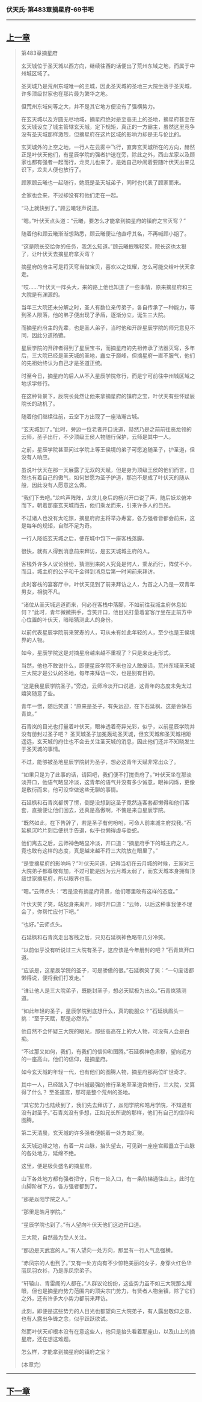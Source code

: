 ### 伏天氏-第483章摘星府-69书吧

--------
[上一章](./77caee6fe7f07413e926a27cac4939fe.md)
--------


>
>
>
>第483章摘星府
>
>玄天城位于圣天城以西方向，继续往西的话便出了荒州东域之地，而属于中州城区域了。
>
>圣天城乃是荒州东域唯一的主城，因此圣天城的圣地三大院坐落于圣天城，许多顶级世家也在那片最为繁华之地。
>
>但荒州东域何等之大，并不是其它地方便没有了强横势力。
>
>在玄天城以及方圆无尽地域，摘星府绝对是至高无上的圣地，摘星府甚至在玄天城设立了城主管辖玄天城，定下规矩，真正的一方霸主，虽然这里竞争没有圣天城那样激烈，但摘星府在这片区域的影响力却是无与伦比的。
>
>玄天城外的上空之地，一行人在云雾中飞行，直奔玄天城所在的方向，赫然正是叶伏天他们，有星辰学院的强者护送在旁，除此之外，西山龙家以及顾家也都有强者一起而行，龙灵儿也来了，是她自己吵闹着要随叶伏天出来见识下，龙夫人便也放行了。
>
>顾家顾云曦也一起随行，她既是圣天城弟子，同时也代表了顾家而来。
>
>金家也会来，不过却没有和他们走在一起。
>
>“马上就快到了。”顾云曦轻声说道。
>
>“嗯。”叶伏天点头道：“云曦，要怎么才能拿到摘星府的镇府之宝灭穹？”
>
>随着他和顾云曦渐渐想熟悉，顾云曦便让他直呼其名，不再喊顾小姐了。
>
>“这是院长交给你的任务，我怎么知道。”顾云曦抿嘴轻笑，院长这也太狠了，让叶伏天去摘星府拿灭穹？
>
>摘星府的府主可是将灭穹当做宝贝，喜欢以之炫耀，怎么可能交给叶伏天拿走。
>
>“哎……”叶伏天一阵头大，来的路上他也知道了一些事情，原来摘星府和三大院是有渊源的。
>
>当年三大院还未分解之时，圣人有数位亲传弟子，各自传承了一种能力，等到圣人陨落，他的弟子便出现了矛盾，逐渐分立，诞生三大院。
>
>而摘星府府主的先辈，也是圣人弟子，当时他和开辟星辰学院的师兄意见不同，因此分道扬镳。
>
>星辰学院的开辟者得到了星辰宝书，而摘星府的先祖传承了法器灭穹，多年后，三大院已经是圣天城的圣地，矗立于巅峰，但摘星府一直不服气，他们的先祖始终认为自己才是圣道正统。
>
>时至今日，摘星府的后人从不入星辰学院修行，而是宁可前往中州城区域之地求学修行。
>
>在这种背景下，辰院长竟然让他来拿摘星府的镇府之宝，叶伏天有些怀疑辰院长的动机了。
>
>随着他们继续往前，云空下方出现了一座浩瀚古城。
>
>“玄天城到了。”此时，旁边一位老者开口说道，赫然乃是之前前往恶龙领的云师，圣子出行，不少顶级王侯人物随行保护，云师是其中一人。
>
>之前，星辰学院甚至问过学院上等王侯境的弟子可愿追随圣子，护圣道，但没有人响应。
>
>虽说叶伏天在那一天展露了无双的天赋，但是身为顶级王侯的他们而言，自然也有着自己的傲气，如何甘愿为圣子护道，那岂不是成了叶伏天的随从般，因此没有人愿意这么做。
>
>“我们下去吧。”龙吟声阵阵，龙灵儿身后的杨兴开口说了声，随后妖龙俯冲而下，朝着那座玄天城而去，他们乘龙而来，引来许多人的目光。
>
>不过诸人也没有太吃惊，摘星府府主将举办寿宴，各方强者皆都会前来，这是每年的规矩，自然不足为奇。
>
>一行人降临玄天城之后，便在城中包下一座客栈落脚。
>
>很快，就有人得到消息前来拜访，是玄天城城主府的人。
>
>客栈外许多人议论纷纷，猜测到来的人究竟是何人，乘龙而行，阵仗不小，而且，城主府的公子和千金得到消息后第一时间前来拜访。
>
>此时客栈的宴客厅中，叶伏天见到了前来拜访之人，为首之人乃是一双青年男女，相貌不凡。
>
>“诸位从圣天城远道而来，何必在客栈中落脚，不如前往我城主府休息如何？”此时，青年微微拱手，含笑开口，他目光打量着宴客厅坐在正前方中心位置的叶伏天，暗暗猜测此人的身份。
>
>以前代表星辰学院前来贺寿的人，可从未有如此年轻的人，至少也是王侯境界的人物。
>
>如今，星辰学院这是对摘星府越来越不重视了？只是来走走形式。
>
>当然，他也不敢说什么，即便星辰学院不来也没人敢废话，荒州东域圣天城三大院才是公认的圣地，每年来拜访一次，也是别有目的。
>
>“这是我星辰学院圣子。”旁边，云师冷淡开口说道，这青年的态度未免太过嬉笑随意了些。
>
>青年一愣，随后笑道：“原来是圣子，有失远迎，在下石延枫、这是舎妹石青岚。”
>
>石青岚的目光也打量着叶伏天，眼神透着奇异光彩，似乎，以前星辰学院并没有册封过圣子吧？
>圣天城圣子加冕轰动圣天城，但玄天城和圣天城相距遥远，玄天城的府住也不会去关注圣天城的消息，因此他们还并不知晓发生于圣天城的事情。
>
>不过，能够被圣地星辰学院封为圣子，想必这青年天赋非常出众了。
>
>“如果只是为了此事的话，请回吧，我们便不打搅贵府了。”叶伏天坐在那淡淡开口，他语气略显冷淡，这青年的语气并没有多少诚意，眼神闪烁，更像是敷衍而来，他可没空做这些无聊的事情。
>
>石延枫和石青岚都愣了愣，倒是没想到这圣子竟然连客套都懒得和他们客套，直接便让他们回去，还真是高傲啊，不愧是来自星辰学院。
>
>“既然如此，在下告辞了，若是圣子有何吩咐，可命人前来城主府找我。”石延枫沉吟片刻后便拱手告退，似乎也懒得虚与委蛇。
>
>他们离去之后，云师神色略显冷淡，开口道：“摘星府手下的城主府之人，竟也敢有这样的态度，真是越来越不将三大院放在眼里了。”
>
>“是受摘星府的影响吗？”叶伏天问道，记得当初在云月城的时候，王家对三大院弟子都尊敬有加，不过可能是因为云月城太弱了，而玄天城本身拥有顶级世家摘星府，所以眼界也高。
>
>“嗯。”云师点头：“若是没有摘星府背景，他们哪里敢有这样的态度。”
>
>叶伏天笑了笑，站起身来离开，同时开口道：“云师，以后这种事我便不理会了，你帮忙应付下吧。”
>
>“也好。”云师点头。
>
>石延枫和石青岚走出客栈之后，只见石延枫神色略带几分冷笑。
>
>“以前似乎没有听说过三大院有圣子，这应该是今年册封的吧？”石青岚开口道。
>
>“应该是，这星辰学院的圣子，可是骄傲的很。”石延枫笑了笑：“一句废话都懒得说，便将我们打发走。”
>
>“谁让他人是三大院弟子，既能封圣子，想必天赋极为出众。”石青岚猜测道。
>
>“如此年轻的圣子，星辰学院到底想什么，真的能服众？”石延枫眉头一挑：“至于天赋，那是必然的。”
>
>他自然不会怀疑三大院的眼光，那些高高在上的大人物，可没有人会是白痴。
>
>“不过那又如何，我们，有我们的信仰和图腾。”石延枫神色肃穆，望向远方的一座高山，他们的信仰，是摘星府。
>
>如今玄天城的年轻一代，也有他们的图腾人物，摘星府那两位旷世奇才。
>
>其中一人，已经踏入了中州城最强的修行圣地至圣道宫修行，三大院，又算得了什么？
>至圣道宫，那可是整个荒州的圣地。
>
>“其它势力也陆续到了，我们先去拜访了，焱阳学院和皓月学院，不知道有没有封圣子。”石青岚没有多想，正如兄长所说的那样，他们有自己的信仰和图腾。
>
>第二天清晨，玄天城的许多强者便朝着一处方向汇聚。
>
>玄天城边缘之地，有着一片山脉，抬头望去，可见到一座座宫殿矗立于山脉的各处地方，延绵不绝。
>
>这里，便是极负盛名的摘星府。
>
>山下各处地方都有强者把守，只有一处入口，有一条阶梯通往山上，此时在山脚阶梯下方，各方强者都到了。
>
>“那是焱阳学院之人。”
>
>“那里是皓月学院。”
>
>“星辰学院也到了。”有人望向叶伏天他们这边开口道。
>
>三大院，自然最为受人关注。
>
>“那边是天武宫的人。”有人望向一处方向，那里有一行人气息强横。
>
>“赤凤宗的人也到了。”又有一处方向有不少惊艳美丽的女子，身穿火红色华丽凤羽衣衫，乃是赤凤宗弟子。
>
>“轩辕山、青雷阁的人都在。”人群议论纷纷，这些势力虽不如三大院那么耀眼，但也是摘星府势力范围内的顶尖宗门势力，有贤者人物坐镇，除了它们之外，还有许多大小势力都前来拜访。
>
>此刻，即便是这些势力的人目光也都望向三大院弟子，有人露出敬仰之意、也有人露出争锋之念，似乎跃跃欲试。
>
>然而叶伏天却根本没有在意这些人，他只是抬头看着那座山，以及山上的摘星府，还在想这难题。
>
>怎么样，才能拿到摘星府的镇府之宝？
>
>(本章完)
>
>

--------
[下一章](./3c54982c59792d6c91d3c1fbc53cf61a.md)
--------
